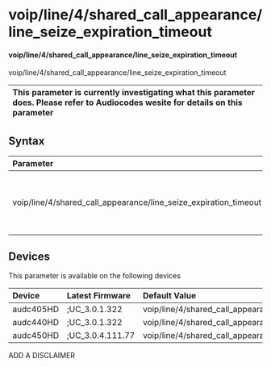 ﻿---
description: voip/line/4/shared_call_appearance/line_seize_expiration_timeout
search: false
---

# voip/line/4/shared_call_appearance/line_seize_expiration_timeout

#### voip/line/4/shared_call_appearance/line_seize_expiration_timeout

voip/line/4/shared_call_appearance/line_seize_expiration_timeout


| This parameter is currently investigating what this parameter does. Please refer to Audiocodes wesite for details on this parameter | 
| :--- |

## Syntax
| Parameter | Syntax |
| :--- | :--- |
|voip/line/4/shared_call_appearance/line_seize_expiration_timeout | {% raw %} undefined {% endraw %}|

## Devices
This parameter is available on the following devices

| Device | Latest Firmware | Default Value |
|:---|:---|:---|
| audc405HD | ;UC_3.0.1.322 | voip/line/4/shared_call_appearance/line_seize_expiration_timeout=15 
| audc440HD | ;UC_3.0.1.322 | voip/line/4/shared_call_appearance/line_seize_expiration_timeout=15 
| audc450HD | ;UC_3.0.4.111.77 | voip/line/4/shared_call_appearance/line_seize_expiration_timeout=15 

ADD A DISCLAIMER
